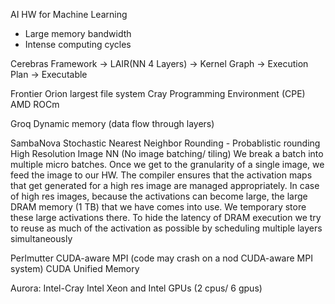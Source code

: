 AI HW for Machine Learning
- Large memory bandwidth
- Intense computing cycles


Cerebras
Framework -> LAIR(NN 4 Layers) -> Kernel Graph -> Execution Plan -> Executable


Frontier
Orion largest file system
Cray Programming Environment (CPE)
AMD ROCm 


Groq
Dynamic memory (data flow through layers)


SambaNova
Stochastic Nearest Neighbor Rounding - Probablistic rounding
High Resolution Image NN (No image batching/ tiling)
We break a batch into multiple micro batches. Once we get to the granularity of a single image, we feed the image to our HW. The compiler ensures that the activation maps that get generated for a high res image are managed appropriately. In case of high res images, because the activations can become large, the large DRAM memory (1 TB) that we have comes into use. We temporary store these large activations there. To hide the latency of DRAM execution we try to reuse as much of the activation as possible by scheduling multiple layers simultaneously


Perlmutter
CUDA-aware MPI (code may crash on a nod CUDA-aware MPI system)
CUDA Unified Memory


Aurora:
Intel-Cray
Intel Xeon and Intel GPUs (2 cpus/ 6 gpus)




